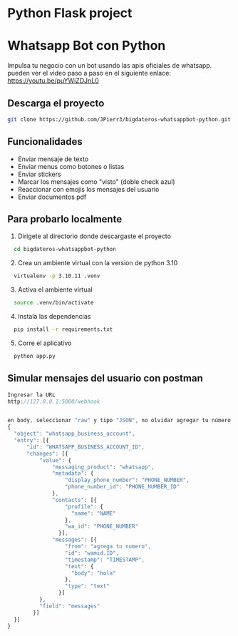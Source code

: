 # Python Flask project

# Whatsapp Bot con Python

Impulsa tu negocio con un bot usando las apis oficiales de whatsapp.
pueden ver el video paso a paso en el siguiente enlace: https://youtu.be/puYWiZDJnL0

## Descarga el proyecto


```bash
git clone https://github.com/JPierr3/bigdateros-whatsappbot-python.git
```
    
## Funcionalidades

- Enviar mensaje de texto
- Enviar menus como botones o listas
- Enviar stickers
- Marcar los mensajes como "visto" (doble check azul)
- Reaccionar con emojis los mensajes del usuario
- Enviar documentos pdf



## Para probarlo localmente

1. Dirigete al directorio donde descargaste el proyecto

```bash
  cd bigdateros-whatsappbot-python
```
2. Crea un ambiente virtual con la version de python 3.10

```bash
  virtualenv -p 3.10.11 .venv
```
3. Activa el ambiente virtual

```bash
  source .venv/bin/activate
```
4. Instala las dependencias

```bash
  pip install -r requirements.txt
```

5. Corre el aplicativo

```bash
  python app.py
```


## Simular mensajes del usuario con postman

```javascript
Ingresar la URL
http://127.0.0.1:5000/webhook


en body, seleccionar "raw" y tipo "JSON", no olvidar agregar tu número
{
  "object": "whatsapp_business_account",
  "entry": [{
      "id": "WHATSAPP_BUSINESS_ACCOUNT_ID",
      "changes": [{
          "value": {
              "messaging_product": "whatsapp",
              "metadata": {
                  "display_phone_number": "PHONE_NUMBER",
                  "phone_number_id": "PHONE_NUMBER_ID"
              },
              "contacts": [{
                  "profile": {
                    "name": "NAME"
                  },
                  "wa_id": "PHONE_NUMBER"
                }],
              "messages": [{
                  "from": "agrega tu numero",
                  "id": "wamid.ID",
                  "timestamp": "TIMESTAMP",
                  "text": {
                    "body": "hola"
                  },
                  "type": "text"
                }]
          },
          "field": "messages"
        }]
  }]
}
```


